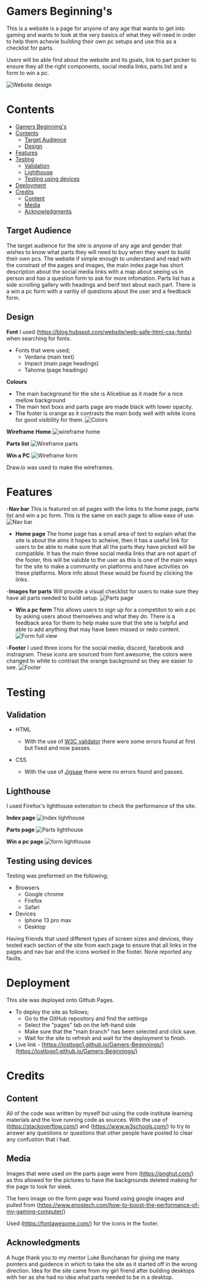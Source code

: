 # Gamers Beginning's

This is a website is a page for anyone of any age that wants to get into gaming and wants to look at the very basics of what they will need in order to help them achevie building their own pc setups and use this as a checklist for parts.

Users will be able find about the website and its goals, link to part picker to ensure they all the right components, social media links, parts list and a form to win a pc.

![Website design](assets/images/readme-images/website1.png)

# Contents

- [Gamers Beginning's](#gamers-beginnings)
- [Contents](#contents)
  - [Target Audience](#target-audience)
  - [Design](#design)
- [Features](#features)
- [Testing](#testing)
  - [Validation](#validation)
  - [Lighthouse](#lighthouse)
  - [Testing using devices](#testing-using-devices)
- [Deployment](#deployment)
- [Credits](#credits)
  - [Content](#content)
  - [Media](#media)
  - [Acknowledgments](#acknowledgments)

## Target Audience
The target audience for the site is anyone of any age and gender that wishes to know what parts they will need to buy when they want to build their own pcs. The website if simple enough to understand and read with the constrast of the pages and images, the main index page has short description about the social media links with a map about seeing us in person and has a question form to ask for more infomation. Parts list has a side scrolling gallery with headings and berif text about each part. There is a win a pc form with a varitiy of questions about the user and a feedback form. 

## Design
 **Font**
 I used (https://blog.hubspot.com/website/web-safe-html-css-fonts) when searching for fonts. 

- Fonts that were used;
	 - Verdana (main text)
	 - Impact (main page headings)
	 - Tahoma (page headings)

**Colours**

- The main background for the site is Aliceblue as it made for a nice mellow background
- The main text boxs and parts page are made black with lower opacity.
- The footer is orange as it contrasts the main body well with white icons for good visibility for them.
![Colors](assets/images/readme-images/colors.png)
 
**Wireframe**
**Home**
![wireframe home](assets/images/readme-images/wireframe1.png)

**Parts list**
![Wireframe parts](assets/images/readme-images/wireframe2.png)

**Win a PC**
![Wireframe form](assets/images/readme-images/wireframe3.png)

Draw.io was used to make the wireframes.

# Features

 -**Nav bar**
This is featured on all pages with the links to the home page, parts list and win a pc form. This is the same on each page to allow ease of use.
![Nav bar](assets/images/readme-images/navbar.png)

 - **Home page**
The home page has a small area of text to explain what the site is about the aims it hopes to acheive, then it has a useful link for users to be able to make sure that all the parts they have picked will be compatible. It has the main three social media links that are not apart of the footer, this will be valuble to the user as this is one of the main ways for the site to make a community on platforms and have activities on these platforms. More info about these would be found by clicking the links.
 
 -**Images for parts**
 Will provide a visual checklist for users to make sure they have all parts needed to build setup. 
 ![Parts page](assets/images/readme-images/parts.png)
 
 - **Win a pc form**
This allows users to sign up for a competiton to win a pc by asking users about themselves and what they do. There is a feedback area for them to help make sure that the site is helpful and able to add anything that may have been missed or redo content.
![Form full view](assets/images/readme-images/form-fullveiw.png)
 
 -**Footer**
 I used three icons for the social media; discord, facebook and instragram. These icons are sourced from font awesome, the colors were changed to white to contrast the orange background so they are easier to see.
 ![Footer](assets/images/readme-images/footer.png)

# Testing

## Validation

 - HTML
	 - With the use of [W3C validator](https://validator.w3.org/nu/?doc=https%3A%2F%2Flostlogo1.github.io%2FGamers-Beginnings%2F) there were some errors found at first but fixed and now passes.

 - CSS
	 - With the use of [Jigsaw](https://jigsaw.w3.org/css-validator/validator?uri=https%3A%2F%2Flostlogo1.github.io%2FGamers-Beginnings%2F&profile=css3svg&usermedium=all&warning=1&vextwarning=&lang=en) there were no errors found and passes.

## Lighthouse
I used Firefox's lighthouse extenstion to check the performance of the site. 

**Index page**
![Index lighthouse](assets/images/readme-images/home-page.png)

**Parts page**
![Parts lighthouse](assets/images/readme-images/parts-list.png)

**Win a pc page**
![form lighthouse](assets/images/readme-images/form.png)

## Testing using devices
Testing was preformed on the following;

 - Browsers
	 - Google chrome
	 - Firefox
	 - Safari
 - Devices
	 - Iphone 13 pro max
	 - Desktop
 
 Having friends that used different types of screen sizes and devices, they tested each section of the site from each page to ensure that all links in the pages and nav bar and the icons worked in the footer. None reported any faults.

# Deployment
This site was deployed onto Github Pages.

 - To deploy the site as follows;
	 - Go to the GitHub repository and find the settings
	 - Select the "pages" tab on the left-hand side
	 - Make sure that the "main branch" has been selected and click save.
	 - Wait for the site to refresh and wait for the deployment to finish.
 - Live link - [https://lostlogo1.github.io/Gamers-Beginnings/](https://lostlogo1.github.io/Gamers-Beginnings/)

# Credits

## Content 
All of the code was written by myself but using the code institute learning materials and the love running code as sources. With the use of (https://stackoverflow.com/) and (https://www.w3schools.com/) to try to answer any questions or questions that other people have posted to clear any confustion that i had.
 

## Media
Images that were used on the parts page were from (https://pnghut.com/) as this allowed for the pictures to have the backgrounds deleted making for the page to look for sleek.

The hero image on the form page was found using google images and pulled from (https://www.enostech.com/how-to-boost-the-performance-of-my-gaming-computer/)

Used (https://fontawesome.com/) for the icons in the footer. 

## Acknowledgments
A huge thank you to my mentor Luke Bunchanan for giving me many pointers and guidence in which to take the site as it started off in the wrong direction.
Idea for the site came from my girl firend after building desktops with her as she had no idea what parts needed to be in a desktop. 